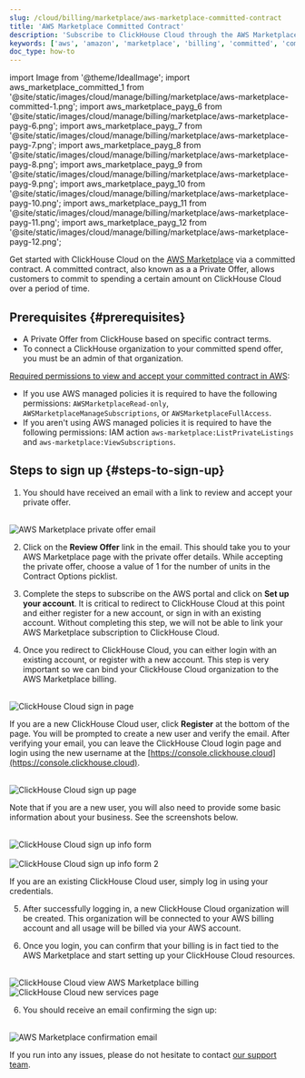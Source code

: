 ```yaml
---
slug: /cloud/billing/marketplace/aws-marketplace-committed-contract
title: 'AWS Marketplace Committed Contract'
description: 'Subscribe to ClickHouse Cloud through the AWS Marketplace (Committed Contract)'
keywords: ['aws', 'amazon', 'marketplace', 'billing', 'committed', 'committed contract']
doc_type: how-to
---
```


import Image from '@theme/IdealImage';
import aws_marketplace_committed_1 from '@site/static/images/cloud/manage/billing/marketplace/aws-marketplace-committed-1.png';
import aws_marketplace_payg_6 from '@site/static/images/cloud/manage/billing/marketplace/aws-marketplace-payg-6.png';
import aws_marketplace_payg_7 from '@site/static/images/cloud/manage/billing/marketplace/aws-marketplace-payg-7.png';
import aws_marketplace_payg_8 from '@site/static/images/cloud/manage/billing/marketplace/aws-marketplace-payg-8.png';
import aws_marketplace_payg_9 from '@site/static/images/cloud/manage/billing/marketplace/aws-marketplace-payg-9.png';
import aws_marketplace_payg_10 from '@site/static/images/cloud/manage/billing/marketplace/aws-marketplace-payg-10.png';
import aws_marketplace_payg_11 from '@site/static/images/cloud/manage/billing/marketplace/aws-marketplace-payg-11.png';
import aws_marketplace_payg_12 from '@site/static/images/cloud/manage/billing/marketplace/aws-marketplace-payg-12.png';

Get started with ClickHouse Cloud on the [AWS Marketplace](https://aws.amazon.com/marketplace) via a committed contract. A committed contract, also known as a a Private Offer, allows customers to commit to spending a certain amount on ClickHouse Cloud over a period of time.

## Prerequisites {#prerequisites}

- A Private Offer from ClickHouse based on specific contract terms.
- To connect a ClickHouse organization to your committed spend offer, you must be an admin of that organization.

[Required permissions to view and accept your committed contract in AWS](https://docs.aws.amazon.com/marketplace/latest/buyerguide/private-offers-page.html#private-offers-page-permissions):
- If you use AWS managed policies it is required to have the following permissions: `AWSMarketplaceRead-only`, `AWSMarketplaceManageSubscriptions`, or `AWSMarketplaceFullAccess`.
- If you aren't using AWS managed policies it is required to have the following permissions: IAM action `aws-marketplace:ListPrivateListings` and `aws-marketplace:ViewSubscriptions`.

## Steps to sign up {#steps-to-sign-up}

1. You should have received an email with a link to review and accept your private offer.

<br />

<Image img={aws_marketplace_committed_1} size="md" alt="AWS Marketplace private offer email" border/>

<br />

2. Click on the **Review Offer** link in the email. This should take you to your AWS Marketplace page with the private offer details. While accepting the private offer, choose a value of 1 for the number of units in the Contract Options picklist. 

3. Complete the steps to subscribe on the AWS portal and click on **Set up your account**.
It is critical to redirect to ClickHouse Cloud at this point and either register for a new account, or sign in with an existing account. Without completing this step, we will not be able to link your AWS Marketplace subscription to ClickHouse Cloud.

4. Once you redirect to ClickHouse Cloud, you can either login with an existing account, or register with a new account. This step is very important so we can bind your ClickHouse Cloud organization to the AWS Marketplace billing.

<br />

<Image img={aws_marketplace_payg_6} size="md" alt="ClickHouse Cloud sign in page" border/>

<br />

If you are a new ClickHouse Cloud user, click **Register** at the bottom of the page. You will be prompted to create a new user and verify the email. After verifying your email, you can leave the ClickHouse Cloud login page and login using the new username at the [https://console.clickhouse.cloud](https://console.clickhouse.cloud).

<br />

<Image img={aws_marketplace_payg_7} size="md" alt="ClickHouse Cloud sign up page" border/>

<br />

Note that if you are a new user, you will also need to provide some basic information about your business. See the screenshots below.

<br />

<Image img={aws_marketplace_payg_8} size="md" alt="ClickHouse Cloud sign up info form" border/>

<br />

<br />

<Image img={aws_marketplace_payg_9} size="md" alt="ClickHouse Cloud sign up info form 2" border/>

<br />

If you are an existing ClickHouse Cloud user, simply log in using your credentials.

5. After successfully logging in, a new ClickHouse Cloud organization will be created. This organization will be connected to your AWS billing account and all usage will be billed via your AWS account.

6. Once you login, you can confirm that your billing is in fact tied to the AWS Marketplace and start setting up your ClickHouse Cloud resources.

<br />

<Image img={aws_marketplace_payg_10} size="md" alt="ClickHouse Cloud view AWS Marketplace billing" border/>

<br />

<Image img={aws_marketplace_payg_11} size="md" alt="ClickHouse Cloud new services page" border/>

<br />

6. You should receive an email confirming the sign up:

<br />

<Image img={aws_marketplace_payg_12} size="md" alt="AWS Marketplace confirmation email" border/>

<br />

If you run into any issues, please do not hesitate to contact [our support team](https://clickhouse.com/support/program).
